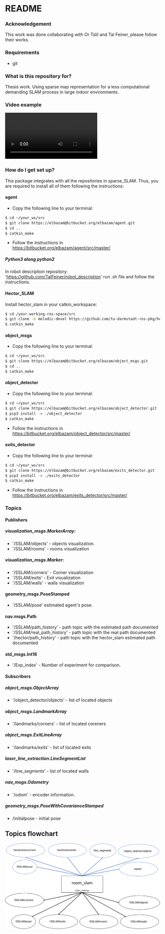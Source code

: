 # README #


### Acknowledgement ###

This work was done collaborating with Or Tslil and Tal Feiner, please follow their works.

### Requirements ###

- git


### What is this repository for? ###

Thesis work. Using sparse map representation for a less computational demanding SLAM process in large indoor environments.

### Video example

![video](media/faster_single_repitition.mp4)

### How do I get set up? ###

This package integrates with all the repositories in sparse_SLAM. Thus, you are required to install all of them following the instructions:

#### agent

- Copy the following line to your terminal:

```bash
$ cd ~/your_ws/src
$ git clone https://elbazam@bitbucket.org/elbazam/agent.git
$ cd ..
$ catkin_make
```
- Follow the instructions in https://bitbucket.org/elbazam/agent/src/master/

##### Python3 along python2

In robot description repository: 'https://github.com/TalFeiner/robot_description' run .sh file and follow the instructions.

#### Hector_SLAM

Install hector_slam in your catkin_workspace:
```bash
$ cd /your-working-ros-space/src
$ git clone -b melodic-devel https://github.com/tu-darmstadt-ros-pkg/hector_slam.git
$ catkin_make
```

#### object_msgs

- Copy the following line to your terminal:

```bash
$ cd ~/your_ws/src
$ git clone https://elbazam@bitbucket.org/elbazam/object_msgs.git
$ cd ..
$ catkin_make
```

#### object_detector

- Copy the following line to your terminal:

```bash
$ cd ~/your_ws/src
$ git clone https://elbazam@bitbucket.org/elbazam/object_detector.git
$ pip3 install -e ./object_detector
$ catkin_make
```
- Follow the instructions in https://bitbucket.org/elbazam/object_detector/src/master/

#### exits_detector

- Copy the following line to your terminal:

```bash
$ cd ~/your_ws/src
$ git clone https://elbazam@bitbucket.org/elbazam/exits_detector.git
$ pip3 install -e ./exits_detector
$ catkin_make
```
- Follow the instructions in https://bitbucket.org/elbazam/exits_detector/src/master/

### Topics ###

#### Publishers
##### visualization_msgs.MarkerArray:

- '/SSLAM/objects' - objects visualization.
- '/SSLAM/rooms' - rooms visualization

##### visualization_msgs.Marker:

- '/SSLAM/corners' - Corner visualization
- '/SSLAM/exits' - Exit visualization
- '/SSLAM/walls' - walls visualization

#### geometry_msgs.PoseStamped

- '/SSLAM/pose' estimated agent's pose.

#### nav.msgs.Path

- '/SSLAM/path_history' - path topic with the estimated path documented
- '/SSLAM/real_path_history' - path topic with the real path documented
- '/hector/path_history' - path topic with the hector_slam estimated path documented

#### std_msgs.Int16

- '/Exp_index' - Number of experiment for comparison.

#### Subscribers
##### object_msgs.ObjectArray

- '/object_detector/objects' - list of located objects

##### object_msgs.LandmarkArray

- '/landmarks/corners' - list of located coreners

##### object_msgs.ExitLineArray

- '/landmarks/exits' - list of located exits

##### laser_line_extraction.LineSegmentList

- '/line_segments' - list of located walls

##### nav_msgs.Odometry

- '/odom' - encoder information.

##### geometry_msgs.PoseWithCovarianceStamped

- /initialpose - initial pose



## Topics flowchart

![flowchart](media/blocks_room.png)

